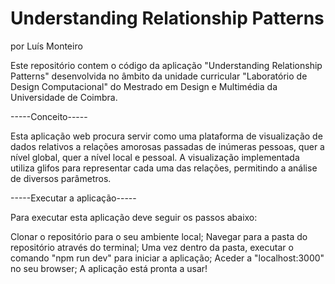 # Understanding Relationship Patterns
por Luís Monteiro

Este repositório contem o código da aplicação "Understanding Relationship Patterns" desenvolvida no âmbito da unidade curricular "Laboratório de Design Computacional" do Mestrado em Design e Multimédia da Universidade de Coimbra.

-----Conceito-----

Esta aplicação web procura servir como uma plataforma de visualização de dados relativos a relações amorosas passadas de inúmeras pessoas, quer a nível global, quer a nível local e pessoal. A visualização implementada utiliza glifos para representar cada uma das relações, permitindo a análise de diversos parâmetros.

-----Executar a aplicação-----

Para executar esta aplicação deve seguir os passos abaixo:

Clonar o repositório para o seu ambiente local;
Navegar para a pasta do repositório através do terminal;
Uma vez dentro da pasta, executar o comando "npm run dev" para iniciar a aplicação;
Aceder a "localhost:3000" no seu browser;
A aplicação está pronta a usar!

